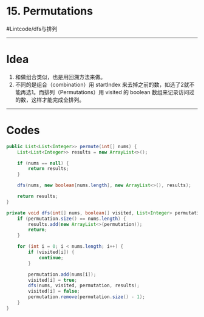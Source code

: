 # 15. Permutations
#Lintcode/dfs与排列
- - - -
# Idea
1. 和做组合类似，也是用回溯方法来做。
2. 不同的是组合（combination）用 startIndex 来去掉之前的数，如选了2就不能再选1。而排列（Permutations）用 visited 的 boolean 数组来记录访问过的数，这样才能完成全排列。
- - - -
# Codes
```java
public List<List<Integer>> permute(int[] nums) {
    List<List<Integer>> results = new ArrayList<>();

    if (nums == null) {
        return results;
    }

    dfs(nums, new boolean[nums.length], new ArrayList<>(), results);

    return results;
}

private void dfs(int[] nums, boolean[] visited, List<Integer> permutation, List<List<Integer>> results) {
    if (permutation.size() == nums.length) {
        results.add(new ArrayList<>(permutation));
        return;
    }

    for (int i = 0; i < nums.length; i++) {
        if (visited[i]) {
            continue;
        }

        permutation.add(nums[i]);
        visited[i] = true;
        dfs(nums, visited, permutation, results);
        visited[i] = false;
        permutation.remove(permutation.size() - 1);
    }
}
```